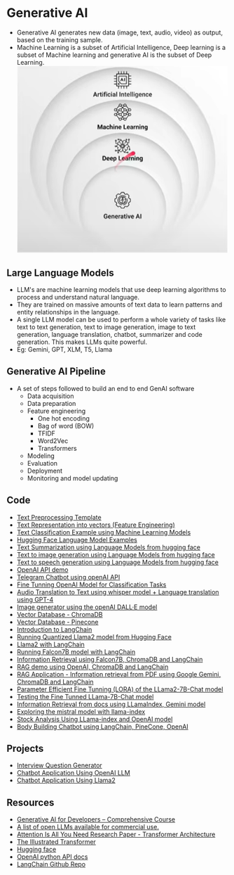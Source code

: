 # Generative AI 

- Generative AI generates new data (image, text, audio, video) as output, based on the training sample.
- Machine Learning is a subset of Artificial Intelligence, Deep learning is a subset of Machine learning and generative AI is the subset of Deep Learning.
![Generative AI Category](./screenshots/gen-ai-subsets.png)

## Large Language Models 
- LLM's are machine learning models that use deep learning algorithms to process and understand natural language.
- They are trained on massive amounts of text data to learn patterns and entity relationships in the language.
- A single LLM model can be used to perform a whole variety of tasks like text to text generation, text to image generation, image to text generation, language translation, chatbot, summarizer and code generation. This makes LLMs quite powerful.
- Eg: Gemini, GPT, XLM, T5, Llama

## Generative AI Pipeline
- A set of steps followed to build an end to end GenAI software
    - Data acquisition
    - Data preparation
    - Feature engineering
        - One hot encoding 
        - Bag of word (BOW)
        - TFIDF
        - Word2Vec
        - Transformers
    - Modeling
    - Evaluation
    - Deployment
    - Monitoring and model updating 

## Code 

- [Text Preprocessing Template](./text_preprocessing_template.ipynb)
- [Text Representation into vectors (Feature Engineering)](./text_representation.ipynb)
- [Text Classification Example using Machine Learning Models](./Text_Classification_Example_.ipynb)
- [Hugging Face Language Model Examples](./hugging_face.ipynb)
- [Text Summarization using Language Models from hugging face](./Text_Summarizer.ipynb)
- [Text to image generation using Language Models from hugging face](./TextToImageGeneration.ipynb)
- [Text to speech generation using Language Models from hugging face](./TextToSpeechGeneration.ipynb)
- [OpenAI API demo](./openai-demo/openai-demo.ipynb)
- [Telegram Chatbot using openAI API ](./telegram-chatbot/telegram_chatbot.py)
- [Fine Tunning OpenAI Model for Classification Tasks](./FineTunningOpenAIModelForClassification.ipynb)
- [Audio Translation to Text using whisper model + Language translation using GPT-4 ](./audio-translation/app.py)
- [Image generator using the openAI DALL·E model](./image-generator/app.py)
- [Vector Database - ChromaDB](./vectorDB/ChromaDB.ipynb)
- [Vector Database - Pinecone](./vectorDB/pinecone/Pinecone.ipynb)
- [Introduction to LangChain](./langchain/IntroToLangChain.ipynb)
- [Running Quantized Llama2 model from Hugging Face](./llama2/RunningQuantizedLlama2FromHuggingFace.ipynb)
- [Llama2 with LangChain](./llama2/LLama2withLangChain.ipynb)
- [Running Falcon7B model with LangChain](./falcon/Falcon7B_LangChain.ipynb)
- [Information Retrieval using Falcon7B, ChromaDB and LangChain](./falcon/InformationRetrieval_Falcon7B,ChromaDB,LangChain.ipynb)
- [RAG demo using OpenAI, ChromaDB and LangChain](./rag/rag-demo/app.py)
- [RAG Application - Information retrieval from PDF using Google Gemini, ChromaDB and LangChain](./rag/rag-gemini/app.py)
- [Parameter Efficient Fine Tunning (LORA) of the LLama2-7B-Chat model](./fine-tunning/Parameter_efficient_FineTunning_Llama2_7B_chat_model.ipynb)
- [Testing the Fine Tunned LLama-7B-Chat model](./fine-tunning/Parameter_efficient_FineTunning_Llama2_7B_chat_model.ipynb)
- [Information Retrieval from docs using LLamaIndex, Gemini model](./llama-index/InformationRetrievalFromDocsUsingLLamaIndex_Gemini.ipynb)
- [Exploring the mistral model with llama-index](./llama-index/Exploring_Mistral_model_using_LLama_index.ipynb)
- [Stock Analysis Using LLama-index and OpenAI model](https://github.com/tarang1998/Stock-Analysis)
- [Body Building Chatbot using LangChain, PineCone, OpenAI](https://github.com/tarang1998/bodyScienceLLM)


## Projects 

- [Interview Question Generator](https://github.com/tarang1998/InterviewQuestionCreator)
- [Chatbot Application Using OpenAI LLM](./ChatBotApplication.ipynb)
- [Chatbot Application Using Llama2](./llama2/ChatBotUsingLLama2.ipynb)



## Resources 
- [Generative AI for Developers – Comprehensive Course](https://www.youtube.com/watch?v=F0GQ0l2NfHA)
- [A list of open LLMs available for commercial use.](https://github.com/eugeneyan/open-llms)
- [Attention Is All You Need Research Paper - Transformer Architecture](https://proceedings.neurips.cc/paper_files/paper/2017/file/3f5ee243547dee91fbd053c1c4a845aa-Paper.pdf)
- [The Illustrated Transformer](https://jalammar.github.io/illustrated-transformer/)
- [Hugging face](https://huggingface.co/)
- [OpenAI python API docs](https://github.com/openai/openai-python)
- [LangChain Github Repo](https://github.com/langchain-ai/langchain?tab=readme-ov-file)
